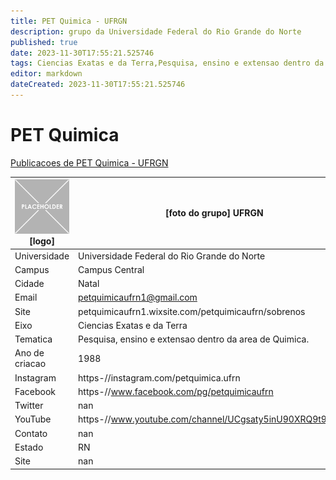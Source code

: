 ```yaml
---
title: PET Quimica - UFRGN
description: grupo da Universidade Federal do Rio Grande do Norte
published: true
date: 2023-11-30T17:55:21.525746
tags: Ciencias Exatas e da Terra,Pesquisa, ensino e extensao dentro da area de Quimica.
editor: markdown
dateCreated: 2023-11-30T17:55:21.525746
---
```


# PET Quimica

[Publicacoes de PET Quimica - UFRGN](/atividade/251PETQuimicaUFRGN/feed.md)

| ![placeholder.png](/placeholder.png) [logo] | [foto do grupo] UFRGN         |
| ------------------------------------------- | ------------------------------------------------- |
| Universidade                                | Universidade Federal do Rio Grande do Norte      |
| Campus                                      | Campus Central            |
| Cidade                                      | Natal             |
| Email                                       | petquimicaufrn1@gmail.com             |
| Site                                        | petquimicaufrn1.wixsite.com/petquimicaufrn/sobrenos              |
| Eixo                                        | Ciencias Exatas e da Terra              |
| Tematica                                    | Pesquisa, ensino e extensao dentro da area de Quimica.          |
| Ano de criacao                              | 1988        |
| Instagram                                   | https-//instagram.com/petquimica.ufrn         |
| Facebook                                    | https-//www.facebook.com/pg/petquimicaufrn          |
| Twitter                                     | nan           |
| YouTube                                     | https-//www.youtube.com/channel/UCgsaty5inU90XRQ9t90qcjA           |
| Contato                                     | nan         |
| Estado                                      |  RN            |
| Site                                        | nan |
